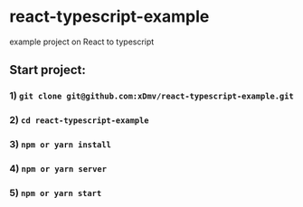 # react-typescript-example
example project on React to typescript

## Start project:
### 1) `git clone git@github.com:xDmv/react-typescript-example.git`
### 2) `cd react-typescript-example`
### 3) `npm or yarn install`
### 4) `npm or yarn server`
### 5) `npm or yarn start`
